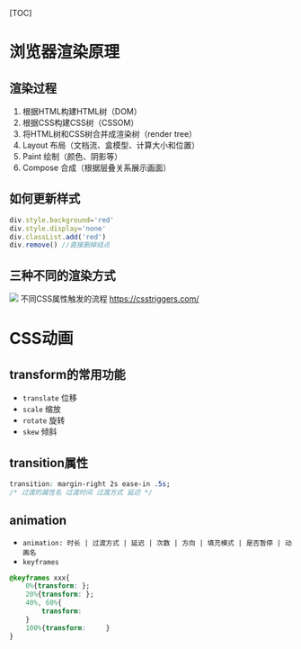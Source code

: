 [TOC]
# 浏览器渲染原理
## 渲染过程
1. 根据HTML构建HTML树（DOM）
2. 根据CSS构建CSS树（CSSOM）
3. 将HTML树和CSS树合并成渲染树（render tree）
4. Layout 布局（文档流、盒模型、计算大小和位置）
5. Paint 绘制（颜色、阴影等）
6. Compose 合成（根据层叠关系展示画面）
## 如何更新样式
```javascript
div.style.background='red'
div.style.display='none'
div.classList.add('red')
div.remove() //直接删掉结点
```
## 三种不同的渲染方式 
![](https://cdn.jsdelivr.net/gh/Z-Marchess/ImgHosting/blog-img202203061915682.png)
不同CSS属性触发的流程 https://csstriggers.com/
# CSS动画
## transform的常用功能
* `translate` 位移
* `scale` 缩放
* `rotate` 旋转
* `skew` 倾斜
## transition属性
```CSS
transition: margin-right 2s ease-in .5s;
/* 过渡的属性名 过渡时间 过渡方式 延迟 */
```
## animation
* `animation: 时长 | 过渡方式 | 延迟 | 次数 | 方向 | 填充模式 | 是否暂停 | 动画名`
* `keyframes`
```CSS
@keyframes xxx{
    0%{transform: };
    20%{transform: };
    40%, 60%{
        transform: 
    }
    100%{transform:     }
}
```